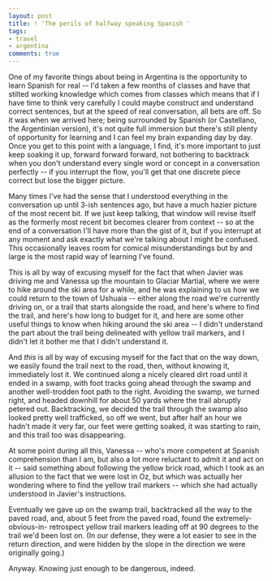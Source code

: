 ```yaml
---
layout: post
title: ! 'The perils of halfway speaking Spanish '
tags:
- travel
- argentina
comments: true
---
```

One of my favorite things about being in Argentina is the opportunity to learn
Spanish for real -- I'd taken a few months of classes and have that stilted
working knowledge which comes from classes which means that if I have time to
think very carefully I could maybe construct and understand correct sentences,
but at the speed of real conversation, all bets are off. So it was when we
arrived here; being surrounded by Spanish (or Castellano, the Argentinian
version), it's not quite full immersion but there's still plenty of
opportunity for learning and I can feel my brain expanding day by day. Once
you get to this point with a language, I find, it's more important to just
keep soaking it up, forward forward forward, not bothering to backtrack when
you don't understand every single word or concept in a conversation perfectly
-- if you interrupt the flow, you'll get that one discrete piece correct but
lose the bigger picture.

Many times I've had the sense that I understood everything in the conversation
up until 3-ish sentences ago, but have a much hazier picture of the most
recent bit. If we just keep talking, that window will revise itself as the
formerly most recent bit becomes clearer from context -- so at the end of a
conversation I'll have more than the gist of it, but if you interrupt at any
moment and ask exactly what we're talking about I might be confused. This
occasionally leaves room for comical misunderstandings but by and large is the
most rapid way of learning I've found.

This is all by way of excusing myself for the fact that when Javier was
driving me and Vanessa up the mountain to Glaciar Martial, where we were to
hike around the ski area for a while, and he was explaining to us how we could
return to the town of Ushuaia -- either along the road we're currently driving
on, or a trail that starts alongside the road, and here's where to find the
trail, and here's how long to budget for it, and here are some other useful
things to know when hiking around the ski area -- I didn't understand the part
about the trail being delineated with yellow trail markers, and I didn't let
it bother me that I didn't understand it.

And *this* is all by way of excusing myself for the fact that on the way down,
we easily found the trail next to the road, then, without knowing it,
immediately lost it. We continued along a nicely cleared dirt road until it
ended in a swamp, with foot tracks going ahead through the swamp and another
well-trodden foot path to the right. Avoiding the swamp, we turned right, and
headed downhill for about 50 yards where the trail abruptly petered out.
Backtracking, we decided the trail through the swamp also looked pretty well
trafficked, so off we went, but after half an hour we hadn't made it very far,
our feet were getting soaked, it was starting to rain, and this trail too was
disappearing.

At some point during all this, Vanessa -- who's more competent at Spanish
comprehension than I am, but also a lot more reluctant to admit it and act on
it -- said something about following the yellow brick road, which I took as an
allusion to the fact that we were lost in Oz, but which was actually her
wondering where to find the yellow trail markers -- which she had actually
understood in Javier's instructions.

Eventually we gave up on the swamp trail, backtracked all the way to the paved
road, and, about 5 feet from the paved road, found the extremely-obvious-in-
retrospect yellow trail markers leading off at 90 degrees to the trail we'd
been lost on. (In our defense, they were a lot easier to see in the return
direction, and were hidden by the slope in the direction we were originally
going.)

Anyway. Knowing just enough to be dangerous, indeed.

